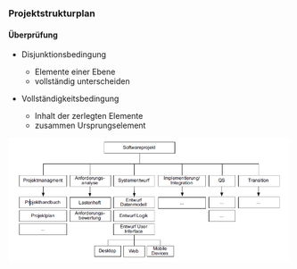 ### Projektstrukturplan
#### Überprüfung

- Disjunktionsbedingung
  - Elemente einer Ebene
  - vollständig unterscheiden

- Vollständigkeitsbedingung
  - Inhalt der zerlegten Elemente
  - zusammen Ursprungselement

![Projektstrukturplan](folien\4_projektorganisation\Projektstrukturplan.png)
